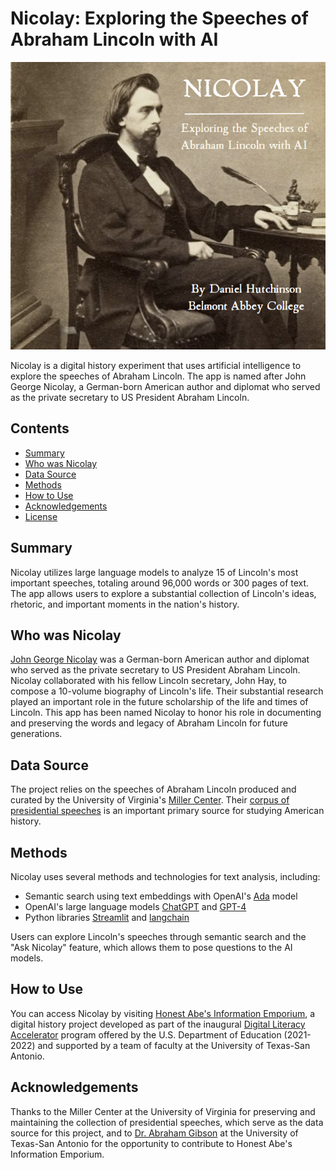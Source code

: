 # Nicolay: Exploring the Speeches of Abraham Lincoln with AI

![Nicolay Logo](title_card.png)

Nicolay is a digital history experiment that uses artificial intelligence to explore the speeches of Abraham Lincoln. The app is named after John George Nicolay, a German-born American author and diplomat who served as the private secretary to US President Abraham Lincoln.

## Contents

- [Summary](#summary)
- [Who was Nicolay](#who-was-nicolay)
- [Data Source](#data-source)
- [Methods](#methods)
- [How to Use](#how-to-use)
- [Acknowledgements](#acknowledgements)
- [License](#license)

## Summary

Nicolay utilizes large language models to analyze 15 of Lincoln's most important speeches, totaling around 96,000 words or 300 pages of text. The app allows users to explore a substantial collection of Lincoln's ideas, rhetoric, and important moments in the nation's history.

## Who was Nicolay

[John George Nicolay](https://en.wikipedia.org/wiki/John_George_Nicolay) was a German-born American author and diplomat who served as the private secretary to US President Abraham Lincoln. Nicolay collaborated with his fellow Lincoln secretary, John Hay, to compose a 10-volume biography of Lincoln's life. Their substantial research played an important role in the future scholarship of the life and times of Lincoln. This app has been named
Nicolay to honor his role in documenting and preserving the words and legacy of Abraham Lincoln for future generations.

## Data Source

The project relies on the speeches of Abraham Lincoln produced and curated by the University of Virginia's [Miller Center](https://millercenter.org/). Their [corpus of presidential speeches](https://millercenter.org/presidential-speeches-downloadable-data) is an important primary source for studying American history.

## Methods

Nicolay uses several methods and technologies for text analysis, including:

- Semantic search using text embeddings with OpenAI's [Ada](https://openai.com/blog/new-and-improved-embedding-model) model
- OpenAI's large language models [ChatGPT](https://openai.com/blog/chatgpt) and [GPT-4](https://openai.com/research/gpt-4)
- Python libraries [Streamlit](https://streamlit.io/) and [langchain](https://github.com/hwchase17/langchain)

Users can explore Lincoln's speeches through semantic search and the "Ask Nicolay" feature, which allows them to pose questions to the AI models.

## How to Use

You can access Nicolay by visiting [Honest Abe's Information Emporium](https://honestabes.info/fireside-chats/), a digital history project developed as part of the inaugural [Digital Literacy Accelerator](https://tech.ed.gov/dla/) program offered by the U.S. Department of Education (2021-2022) and supported by a team of faculty at the University of Texas-San Antonio.

## Acknowledgements

Thanks to the Miller Center at the University of Virginia for preserving and maintaining the collection of presidential speeches, which serve as the data source for this project, and to [Dr. Abraham Gibson](http://history.utsa.edu/faculty/gibson-abe) at the University of Texas-San Antonio for the opportunity to contribute to Honest Abe's Information Emporium.

